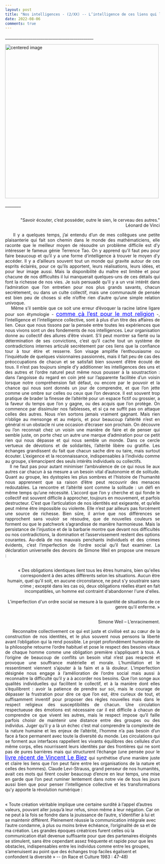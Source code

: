 ```yaml
---
layout: post
title: "Nos intelligences - (2/XX) -- L’intelligence de ces liens qui libèrent"
date: 2022-08-06
comments: true
---
```


\_____________________________________________

<div>
    <img class="marginauto" src="{{ '/assets/Reseau.jpg' | prepend: site.baseurl }}"
    alt="centered image"
    width="500"/>
</div>

\________


<div style="text-align: right">
<p>
  <br>"Savoir écouter, c’est posséder, outre le sien, le cerveau des autres."
  <br>Léonard de Vinci
</p>
</div>


<div style="text-align: justify">
    Il y a quelques temps, j’ai entendu d’un de mes collègues une petite plaisanterie qui fait son chemin dans le monde des mathématiciens, elle raconte que le meilleur moyen de résoudre un problème difficile est d’y intéresser le fameux génie Terrence Tao. On y apprend qu’il faut peu pour faire beaucoup et qu’il y a une forme d’intelligence à trouver le moyen d’y accéder.  <!--more--> Il y a d’ailleurs souvent tout un monde qui gravite autour de ces esprits éclairés, pour ce qu’ils apportent, leurs réalisations, leurs idées, et pour leur image aussi. Mais la disponibilité du maître est limitée et pour chacune de nos difficultés il lui manquerait quelques-uns de ces détails qui font la richesse de nos vies. Je suis persuadé qu’il y a un vrai intérêt dans l’admiration que l’on entretien pour nos plus grands savants, chacun secrètement, ou dans un culte collectif, mais une communauté de pensée est bien peu de choses si elle n’offre rien d’autre qu’une simple relation univoque.
</div>

<div style="text-align: justify">
    Même s’il semble que ce soit une erreur d’évoquer la racine latine ligare pour son étymologie - <a style="color:blue;font-size:18px" class="post-link" href="https://bibliotheques.paris.fr/cinema/doc/SYRACUSE/287042/le-vocabulaire-des-institutions-indo-europeennes-2-pouvoir-droit-religion"> comme çà l’est pour le mot religion</a> -, l’intelligence et l’intelligence collective, sont à plus d’un titre des affaires de lien. Ceux que nous tissons par la pensée entre toutes les expériences que nous vivons sont un des fondements de nos intelligences. Leur organisation donne au collectif des allures d’être vivant. S’il peut montrer sa fierté ou la détermination de ses convictions, c’est qu’il cache tout un système de contradictions internes articulé secrètement par ces liens que la confiance tour à tour étire et resserre. Son visage amplifie l’enthousiasme ou l’inquiétude de quelques visionnaires passionnés, mais il fait peu de cas des préoccupations de chacun et se satisfait bien souvent d’être écouté de tous. Il n’est pas toujours simple d’y additionner les intelligences des uns et des autres et l’ordre naturel peut même nous pousser à la soustraction : dans l’angoisse du regard en coin jeté sur l’apparente facilitée d’un voisin lorsque notre compréhension fait défaut, ou encore par le pouvoir et la chance qui nous sont donnés un jour de comprendre, et que l’on jette comme une ombre sur celles ou ceux que l’on devance. Il est souvent trop pratique de brader la finesse de l’altérité pour un espace fictif ou grossier, a la faveur du temps que l’on y gagne, ou des acquis que l’on protège. On commence par dissimuler nos faiblesses, et si ça ne suffit pas on attaque celles des autres. Nous n’en sortons jamais vraiment gagnant. Mais rien n’oblige au mensonge et au mépris, et pour beaucoup l’altérité n’est en général ni un obstacle ni une occasion d’écraser son prochain. On découvre ou l’on reconnait chez un voisin une manière de faire et de penser qui semble juste, on porte chez un autre une marque d’admiration pour ce petit rien qui nous dépasse et qui nous semble un monde. Dans ce cercle vertueux de dévotions et de solidarités, l’altérité libère ou gratifie. Les échanges grandissent du fait que chacun sache dire ou taire, mais surtout écouter. L’exigence et la reconnaissance, indispensables à l’individu comme au groupe, s’émancipent des seuls intérêts individuels ou collectifs.  
</div>

<div style="text-align: justify">
   Il ne faut pas pour autant minimiser l’ambivalence de ce qui nous lie aux autres car chacun à sa mesure a un besoin vital d’autonomie et de solitude. Quant au groupe, les dystopies les plus sombres et l’histoire de l’humanité nous apprennent que sa raison d’être peut recouvrir des menaces redoutables. La rencontre et l’altérité sont comme la solitude : un défi en même temps qu’une nécessité. L’accord que l’on y cherche et qui fonde le collectif est souvent difficile à approcher, toujours en mouvement, et parfois destructeur. C’est que l’articulation de nos identités est exigeante, et qu’elle peut même être impossible ou violente. Elle n’est par ailleurs pas forcément une source de richesse. Bien sûre, il arrive que nos différences se rapprochent sans vouloir se résoudre, que de nouvelles couleurs se forment ou que le patchwork s’agrandisse de manière harmonieuse. Mais la persistance de l’injustice et de la barbarie montre que devant nos difficultés ou nos contradictions, la domination et l’asservissement restent des options courantes. Au-delà de nos mauvais penchants individuels et des crimes évidents, c’est l’imperfection de l’ordre social qu’il faut examiner. La déclaration universelle des devoirs de Simone Weil en propose une mesure :
</div>

<div style="text-align: right">
<p>
  <br>« Des obligations identiques lient tous les êtres humains, bien qu'elles correspondent à des actes différents selon les situations. Aucun être humain, quel qu'il soit, en aucune circonstance, ne peut s'y soustraire sans crime ; excepté dans les cas où, deux obligations réelles étant en fait incompatibles, un homme est contraint d'abandonner l'une d'elles.
<br>
<br>L'imperfection d'un ordre social se mesure à la quantité de situations de ce genre qu'il enferme. »

  <br>Simone Weil – L’enracinement.
</p>
</div>

<div style="text-align: justify">
     Reconnaitre collectivement ce qui est juste et civilisé est au cœur de la construction de nos identités, et le plus souvent nous pensons la liberté avant l’obligation qui la rend possible. Le projet profondément humaniste de la philosophe retourne l’ordre habituel et pose le respect des besoins vitaux de chaque homme comme une obligation première s’appliquant à tous. A l’origine de beaucoup de conflits un besoin vital n’est pas respecté et provoque une souffrance matérielle et morale. L’humiliation et le ressentiment viennent s’ajouter à la faim et a là douleur. L’imperfection désignée nous engage à l’amélioration de l’ordre social mais aussi à reconnaitre la difficulté qu’il y a à accorder nos besoins. Que l’on songe aux qualités individuelles qui facilitent le collectif, et à la manière dont elles s’équilibrent : avoir la patience de prendre sur soi, mais le courage de dépasser la frustration pour dire ce que l’on est, être curieux de tout, et suffisamment inventif pour proposer des règles nouvelles mais dans le respect religieux des susceptibilités de chacun. Une circulation respectueuse des émotions est nécessaire car il est difficile à chacun de comprendre ce que vivent les autres, mais le respect impose qu’il faille parfois choisir de maintenir une distance entre des groupes ou des individus. Juger qu’il y a là un échec c’est mal comprendre la complexité de la nature humaine et les enjeux de l’altérité, l’homme n’a pas besoin d’un face à face permanent avec toute la diversité du monde. Les circulations qui se forment aux interfaces rappellent les vivants équilibres des cellules d’un même corps, elles nourrissent leurs identités par des frontières qui ne sont pas de pures barrières mais qui structurent l’échange (une pensée pour le <a style="color:blue;font-size:18px" class="post-link" href="https://www.lesbelleslettres.com/livre/9782251451534/platon-a-rendez-vous-avec-darwin"> livre récent de Vincent Le Biez</a> qui synthétise d’une manière juste et claire les liens que l’on peut faire entre les organisations de la nature et celles des hommes). Claude Levi-Strauss, grand penseur de nos humanités, avait ces mots qui firent couler beaucoup d’encre en leur temps, une mise en garde que l’on peut ruminer lentement dans notre vie de tous les jours aussi bien que pour penser l’intelligence collective et les transformations qu’y apporte la révolution numérique :
</div>

<p>
    <br>« Toute création véritable implique une certaine surdité à l’appel d’autres valeurs, pouvant aller jusqu’à leur refus, sinon même à leur négation. Car on ne peut à la fois se fondre dans la jouissance de l’autre, s’identifier à lui et se maintenir différent. Pleinement réussie la communication intégrale avec l’autre condamne, à plus ou moins brève échéance, l’originalité de sa et de ma création. Les grandes époques créatrices furent celles où la communication était devenue suffisante pour que des partenaires éloignés se stimulent, sans être cependant assez fréquente et rapide pour que les obstacles, indispensables entre les individus comme entre les groupes, s’amenuisent au point que des échanges trop faciles égalisent et confondent la diversité » --  (in Race et Culture 1983 : 47-48)
</p>

